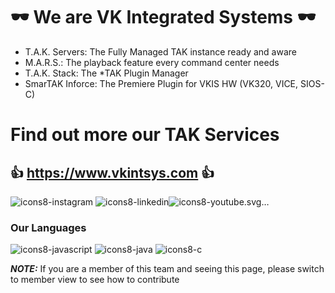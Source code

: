 # :dark_sunglasses: We are VK Integrated Systems :dark_sunglasses:

- T.A.K. Servers: The Fully Managed TAK instance ready and aware
- M.A.R.S.: The playback feature every command center needs
- T.A.K. Stack: The *TAK Plugin Manager  
- SmarTAK Inforce: The Premiere Plugin for VKIS HW (VK320, VICE, SIOS-C)

# Find out more our TAK Services 
## :+1: https://www.vkintsys.com :+1:
![icons8-instagram](https://github.com/user-attachments/assets/e147a6a2-88cf-4d9d-95ba-ab9ce9fc187a) ![icons8-linkedin](https://github.com/user-attachments/assets/6b2fe601-0992-4ab6-a1de-a3d8fb22d2cf)![icons8-youtube.svg…](https://github.com/user-attachments/assets/32458591-1524-4ff3-a835-0e18e32e1f54)


### Our Languages
![icons8-javascript](https://github.com/user-attachments/assets/0ab177a6-773d-4f4b-ac92-c924a0431725) ![icons8-java](https://github.com/user-attachments/assets/2da6bb9e-407e-4e57-a6b3-9330b66a5354) ![icons8-c](https://github.com/user-attachments/assets/2b2c6e8a-d5b6-4271-9c4c-8c93c4bc5634)


***NOTE:***
If you are a member of this team and seeing this page, please switch to member view to see how to contribute
